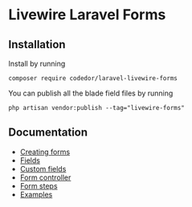 # Livewire Laravel Forms

## Installation
Install by running
```
composer require codedor/laravel-livewire-forms
```

You can publish all the blade field files by running
```
php artisan vendor:publish --tag="livewire-forms"
```

## Documentation
* [Creating forms](/docs/creating-forms.md)
* [Fields](/docs/fields.md)
* [Custom fields](/docs/custom-fields.md)
* [Form controller](/docs/form-controllers.md)
* [Form steps](/docs/form-steps.md)
* [Examples](/docs/examples.md)
